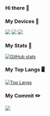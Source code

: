 ### Hi there 👋

### My Devices 📱️
[![](https://img.shields.io/badge/Lenovo%20Legion%205-black?style=flat-square&logo=lenovo&logoColor=white)](https://www.lenovo.com/)
[![](https://img.shields.io/badge/iPad%20Pro%202021-black?style=flat-square&logo=apple)](https://www.apple.com/ipad-pro/)
[![](https://img.shields.io/badge/IQOO%20Neo%205-black?style=flat-square&logoColor=white)](https://www.iqoo.com/)

### My Stats 📖️
[![GitHub stats](https://github-readme-stats.vercel.app/api?username=Cierra-Runis&show_icons=true&theme=github_dark)](https://github.com/anuraghazra/github-readme-stats)

### My Top Langs 🖥️
[![Top Langs](https://github-readme-stats.vercel.app/api/top-langs/?username=Cierra-Runis&theme=github_dark&layout=compact)](https://github.com/anuraghazra/github-readme-stats)

### My Commit ✏️️
![](https://activity-graph.herokuapp.com/graph?username=Cierra-Runis&bg_color=1c1917&color=ffffff&line=216E39&point=32C15F&area_color=1c1917&area=true&hide_border=true&custom_title=GitHub%20Commits%20Graph)
